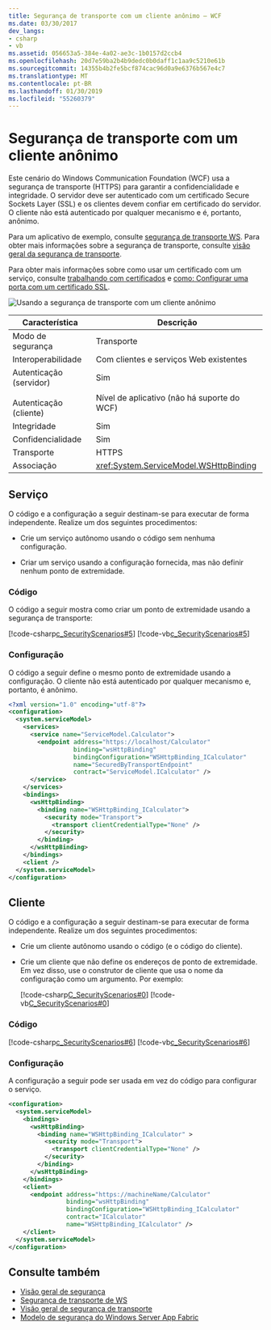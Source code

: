 ```yaml
---
title: Segurança de transporte com um cliente anônimo – WCF
ms.date: 03/30/2017
dev_langs:
- csharp
- vb
ms.assetid: 056653a5-384e-4a02-ae3c-1b0157d2ccb4
ms.openlocfilehash: 20d7e59ba2b4b9dedc0b0daff1c1aa9c5210e61b
ms.sourcegitcommit: 14355b4b2fe5bcf874cac96d0a9e6376b567e4c7
ms.translationtype: MT
ms.contentlocale: pt-BR
ms.lasthandoff: 01/30/2019
ms.locfileid: "55260379"
---
```

# <a name="transport-security-with-an-anonymous-client"></a>Segurança de transporte com um cliente anônimo

Este cenário do Windows Communication Foundation (WCF) usa a segurança de transporte (HTTPS) para garantir a confidencialidade e integridade. O servidor deve ser autenticado com um certificado Secure Sockets Layer (SSL) e os clientes devem confiar em certificado do servidor. O cliente não está autenticado por qualquer mecanismo e é, portanto, anônimo.

Para um aplicativo de exemplo, consulte [segurança de transporte WS](../samples/ws-transport-security.md). Para obter mais informações sobre a segurança de transporte, consulte [visão geral da segurança de transporte](transport-security-overview.md).

Para obter mais informações sobre como usar um certificado com um serviço, consulte [trabalhando com certificados](working-with-certificates.md) e [como: Configurar uma porta com um certificado SSL](how-to-configure-a-port-with-an-ssl-certificate.md).

![Usando a segurança de transporte com um cliente anônimo](./media/8fa2e931-0cfb-4aaa-9272-91d652b85d8d.gif)

|Característica|Descrição|
|--------------------|-----------------|
|Modo de segurança|Transporte|
|Interoperabilidade|Com clientes e serviços Web existentes|
|Autenticação (servidor)<br /><br /> Autenticação (cliente)|Sim<br /><br /> Nível de aplicativo (não há suporte do WCF)|
|Integridade|Sim|
|Confidencialidade|Sim|
|Transporte|HTTPS|
|Associação|<xref:System.ServiceModel.WSHttpBinding>|

## <a name="service"></a>Serviço

O código e a configuração a seguir destinam-se para executar de forma independente. Realize um dos seguintes procedimentos:

- Crie um serviço autônomo usando o código sem nenhuma configuração.

- Criar um serviço usando a configuração fornecida, mas não definir nenhum ponto de extremidade.

### <a name="code"></a>Código

O código a seguir mostra como criar um ponto de extremidade usando a segurança de transporte:

[!code-csharp[c_SecurityScenarios#5](~/samples/snippets/csharp/VS_Snippets_CFX/c_securityscenarios/cs/source.cs#5)]
[!code-vb[c_SecurityScenarios#5](~/samples/snippets/visualbasic/VS_Snippets_CFX/c_securityscenarios/vb/source.vb#5)]

### <a name="configuration"></a>Configuração

O código a seguir define o mesmo ponto de extremidade usando a configuração. O cliente não está autenticado por qualquer mecanismo e, portanto, é anônimo.

```xml
<?xml version="1.0" encoding="utf-8"?>
<configuration>
  <system.serviceModel>
    <services>
      <service name="ServiceModel.Calculator">
        <endpoint address="https://localhost/Calculator"
                  binding="wsHttpBinding"
                  bindingConfiguration="WSHttpBinding_ICalculator"
                  name="SecuredByTransportEndpoint"
                  contract="ServiceModel.ICalculator" />
      </service>
    </services>
    <bindings>
      <wsHttpBinding>
        <binding name="WSHttpBinding_ICalculator">
          <security mode="Transport">
            <transport clientCredentialType="None" />
          </security>
        </binding>
      </wsHttpBinding>
    </bindings>
    <client />
  </system.serviceModel>
</configuration>
```

## <a name="client"></a>Cliente

O código e a configuração a seguir destinam-se para executar de forma independente. Realize um dos seguintes procedimentos:

- Crie um cliente autônomo usando o código (e o código do cliente).

- Crie um cliente que não define os endereços de ponto de extremidade. Em vez disso, use o construtor de cliente que usa o nome da configuração como um argumento. Por exemplo:

     [!code-csharp[C_SecurityScenarios#0](~/samples/snippets/csharp/VS_Snippets_CFX/c_securityscenarios/cs/source.cs#0)]
     [!code-vb[C_SecurityScenarios#0](~/samples/snippets/visualbasic/VS_Snippets_CFX/c_securityscenarios/vb/source.vb#0)]

### <a name="code"></a>Código

[!code-csharp[c_SecurityScenarios#6](~/samples/snippets/csharp/VS_Snippets_CFX/c_securityscenarios/cs/source.cs#6)]
[!code-vb[c_SecurityScenarios#6](~/samples/snippets/visualbasic/VS_Snippets_CFX/c_securityscenarios/vb/source.vb#6)]

### <a name="configuration"></a>Configuração

A configuração a seguir pode ser usada em vez do código para configurar o serviço.

```xml
<configuration>
  <system.serviceModel>
    <bindings>
      <wsHttpBinding>
        <binding name="WSHttpBinding_ICalculator" >
          <security mode="Transport">
            <transport clientCredentialType="None" />
          </security>
        </binding>
      </wsHttpBinding>
    </bindings>
    <client>
      <endpoint address="https://machineName/Calculator"
                binding="wsHttpBinding"
                bindingConfiguration="WSHttpBinding_ICalculator"
                contract="ICalculator"
                name="WSHttpBinding_ICalculator" />
    </client>
  </system.serviceModel>
</configuration>
```

## <a name="see-also"></a>Consulte também

- [Visão geral de segurança](security-overview.md)
- [Segurança de transporte de WS](../samples/ws-transport-security.md)
- [Visão geral de segurança de transporte](transport-security-overview.md)
- [Modelo de segurança do Windows Server App Fabric](https://docs.microsoft.com/previous-versions/appfabric/ee677202(v=azure.10))